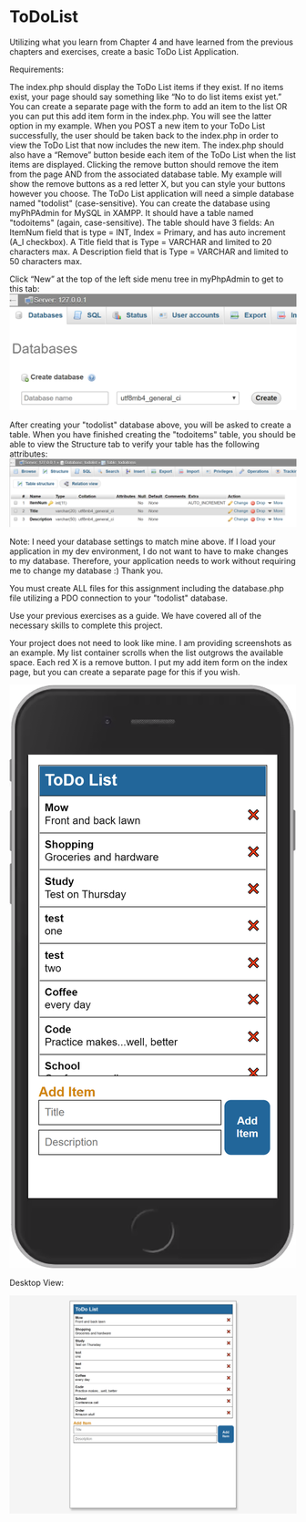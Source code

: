# ToDoList
Utilizing what you learn from Chapter 4 and have learned from the previous chapters and exercises, create a basic ToDo List Application.

Requirements:

The index.php should display the ToDo List items if they exist. If no items exist, your page should say something like “No to do list items exist yet.”
You can create a separate page with the form to add an item to the list OR you can put this add item form in the index.php. You will see the latter option in my example.
When you POST a new item to your ToDo List successfully, the user should be taken back to the index.php in order to view the ToDo List that now includes the new item.
The index.php should also have a “Remove” button beside each item of the ToDo List when the list items are displayed. Clicking the remove button should remove the item from the page AND from the associated database table. My example will show the remove buttons as a red letter X, but you can style your buttons however you choose.
The ToDo List application will need a simple database named "todolist" (case-sensitive). You can create the database using myPhPAdmin for MySQL in XAMPP. It should have a table named "todoitems" (again, case-sensitive). The table should have 3 fields: 
An ItemNum field that is type = INT, Index = Primary, and has auto increment (A_I checkbox).
A Title field that is Type = VARCHAR and  limited to 20 characters max. 
A Description field that is Type = VARCHAR and  limited to 50 characters max.


Click “New” at the top of the left side menu tree in myPhpAdmin to get to this tab:
![picture 1](/01.PNG?raw=true "")




After creating your "todolist" database above, you will be asked to create a table. When you have finished creating the "todoitems" table, you should be able to view the Structure tab to verify your table has the following attributes:
![picture 2](/02.PNG?raw=true "")



Note: I need your database settings to match mine above. If I load your application in my dev environment, I do not want to have to make changes to my database. Therefore, your application needs to work without requiring me to change my database :) Thank you.

 

You must create ALL files for this assignment including the database.php file utilizing a PDO connection to your "todolist" database.

Use your previous exercises as a guide. We have covered all of the necessary skills to complete this project.

Your project does not need to look like mine. I am providing screenshots as an example. My list container scrolls when the list outgrows the available space. Each red X is a remove button. I put my add item form on the index page, but you can create a separate page for this if you wish. 

![mobile view](/phone.PNG?raw=true "")



Desktop View:

![desktop view](/desktop.PNG?raw=true "")
